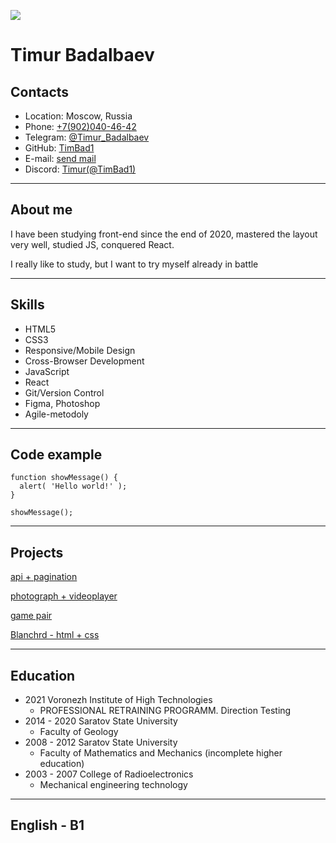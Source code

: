 ![](https://sun9-49.userapi.com/impg/CZgIKsq8CmFza5_dIKkS8dq480HBggcA5Z7NPA/d62nSqvCshY.jpg?size=1080x1034&quality=96&sign=5f46af709c4d43fd8ec8fbdc82c8c4dc&type=album)
# Timur Badalbaev

## Contacts
* Location: Moscow, Russia
* Phone: [+7(902)040-46-42](tel:+79020404642)
* Telegram: [@Timur_Badalbaev](https://t.me/Timur_Badalbaev)
* GitHub: [TimBad1](https://github.com/TimBad1)
* E-mail: [send mail](mailto:term1t88@mail.ru)
* Discord: [Timur(@TimBad1)]()

***
## About me
I have been studying front-end since the end of 2020, mastered the layout very well, studied JS, conquered React.
 
 I really like to study, but I want to try myself already in battle

***
## Skills
* HTML5
* CSS3
* Responsive/Mobile Design
* Cross-Browser Development
* JavaScript
* React
* Git/Version Control
* Figma, Photoshop
* Agile-metodoly

***
## Code example
```
function showMessage() {
  alert( 'Hello world!' );
}

showMessage();
```

***
## Projects
[api + pagination](https://timbad1.github.io/api)

[photograph + videoplayer](https://timbad1.github.io/portfolio-phorograph/portfolio-phorograph)


[game pair](https://timbad1.github.io/pair-game/)

[Blanchrd - html + css](https://timbad1.github.io/Blanchard)
***

## Education
* 2021 Voronezh Institute of High Technologies
    + PROFESSIONAL RETRAINING PROGRAMM. Direction Testing
* 2014 - 2020 Saratov State University
    + Faculty of Geology
* 2008 - 2012 Saratov State University
    + Faculty of Mathematics and Mechanics (incomplete higher education)
* 2003 - 2007 College of Radioelectronics
    + Mechanical engineering technology

***
## English - B1

